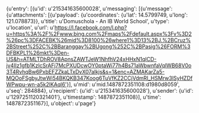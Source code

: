{u'entry': [{u'id': u'215341635600028',
             u'messaging': [{u'message': {u'attachments': [{u'payload': {u'coordinates': {u'lat': 14.5799749,
                                                                                          u'long': 121.078873}},
                                                            u'title': u'Domuschola - An IB World School',
                                                            u'type': u'location',
                                                            u'url': u'https://l.facebook.com/l.php?u=https%3A%2F%2Fwww.bing.com%2Fmaps%2Fdefault.aspx%3Fv%3D2%26pc%3DFACEBK%26mid%3D8100%26where1%3D13%2BJ.%2BCruz%2BStreet%252C%2BBaranggay%2BUgong%252C%2BPasig%26FORM%3DFBKPL1%26mkt%3Den-US&h=ATMLTDhROV8ApnsZAWTJeW1NhfhV24xHHxN1qlCD-jv4IIz1gfb1KzIcSrAFj7McPXUDcwOY0ptaWi77h4Bs71aWbwnfaVqIWB68V0o3T4RvhqBw6PxbEFZZkaLTxDvX07alkjs&s=1&enc=AZMAKarZa5-MQOoFSgbyJtwWi54BKQKB347Koog6TuVfKZ2CCjVdmRI_HSMrw3lSyHZDfWPwpu-wn-a5k2lKAql6'}],
                                          u'mid': u'mid.1487872351108:d1980d8059',
                                          u'seq': 284884},
                             u'recipient': {u'id': u'215341635600028'},
                             u'sender': {u'id': u'1297251120321401'},
                             u'timestamp': 1487872351108}],
             u'time': 1487872351167}],
 u'object': u'page'}
